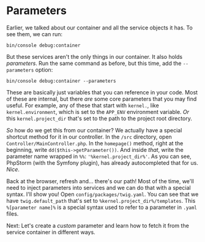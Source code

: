 # Parameters

Earlier, we talked about our container and all the service objects it has. To see them, we can run:

```terminal
bin/console debug:container
```

But these services aren't the only things in our container. It also holds *parameters*. Run the same command as before, but this time, add
the `--parameters` option:

```terminal-silent
bin/console debug:container --parameters
```

These are basically just variables that you can reference in your code. Most of these are internal, but there *are* some core parameters that you may find useful. For example, any of these that start with `kernel.`, like `kernel.environment`, which is set to the `APP_ENV` environment variable. *Or* this `kernel.project_dir` that's set to the path to the project root directory.

*So* how do we get this from our container? We actually have a special shortcut method for it in our controller. In the `/src` directory, open `Controller/MainController.php`. In the `homepage()` method, right at the beginning, write `dd($this->getParameter())`. And inside *that*, write the parameter name wrapped in `%%`: `'%kernel.project_dir%'`. As you can see, PhpStorm (with the Symfony plugin), has already autocompleted that for us. *Nice*.

Back at the browser, refresh and... there's our path! Most of the time, we'll need to inject parameters into services and we can do that with a special syntax. I'll show you! Open `config/packages/twig.yaml`. You can see that we have `twig.default_path` that's set to `%kernel.project_dir%/templates`. This `%[parameter name]%` is a special syntax used to refer to a parameter in `.yaml` files.

Next: Let's create a *custom* parameter and learn how to fetch it from the service container in different ways.
